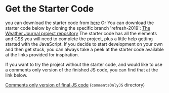 # Get the Starter Code
you can download the starter code from [here](./weather-journal-app.zip)
Or
You can download the starter code below by cloning the specific branch 'refresh-2019':
[The Weather Journal project repository](https://github.com/udacity/fend/tree/refresh-2019)
The starter code has all the elements and CSS you will need to complete the project, plus a little help getting started with the JavaScript. If you decide to start development on your own and then get stuck, you can always take a peek at the starter code available at the links provided for inspiration.

If you want to try the project without the starter code, and would like to use a comments only version of the finished JS code, you can find that at the link below.

[Comments only version of final JS code](https://github.com/udacity/fend/tree/refresh-2019/projects/weather-journal-app/commentsOnlyJS) (`commentsOnlyJS` directory)
